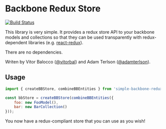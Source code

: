 # Backbone Redux Store
[![Build Status](https://travis-ci.org/adamterlson/backbone-redux-store.svg?branch=master)](https://travis-ci.org/adamterlson/backbone-redux-store)

This library is very simple. It provides a redux store API to your backbone models and collections so that they can be used transparently with redux-dependent libraries (e.g. [react-redux](https://github.com/reactjs/react-redux)).

There are no dependencies.

Writen by Vitor Balocco ([@vitorbal](https://github.com/vitorbal)) and Adam Terlson ([@adamterlson](https://github.com/adamterlson)).

## Usage

```javascript
import { createBBStore, combineBBEntities } from 'simple-backbone-redux';

const bbStore = createBBStore(combineBBEntities({
    foo: new FooModel(),
    bar: new BarCollection()
}));
```

You now have a redux-compliant store that you can use as you wish!
